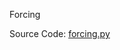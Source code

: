 Forcing

Source Code:
[forcing.py](https://github.com/jeremyaemmett/VU-MALM-V2/blob/main/forcing.py)

